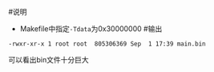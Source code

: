#说明
+ Makefile中指定`-Tdata`为0x30000000
#输出
```
-rwxr-xr-x 1 root root  805306369 Sep  1 17:39 main.bin
```
可以看出bin文件十分巨大
